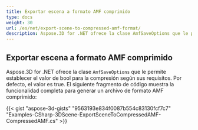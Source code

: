 ```yaml
---
title: Exportar escena a formato AMF comprimido
type: docs
weight: 30
url: /es/net/export-scene-to-compressed-amf-format/
description: Aspose.3D for .NET ofrece la clase AmfSaveOptions que le permite establecer el valor bool para la compresión según sus requisitos. Por defecto, el valor es true.
---
```

##  **Exportar escena a formato AMF comprimido**
Aspose.3D for .NET ofrece la clase `AmfSaveOptions` que le permite establecer el valor de bool para la compresión según sus requisitos. Por defecto, el valor es true. El siguiente fragmento de código muestra la funcionalidad completa para generar un archivo de formato AMF comprimido:

{{< gist "aspose-3d-gists" "9563193e834f0087b554c83130fcf7c7" "Examples-CSharp-3DScene-ExportSceneToCompressedAMF-CompressedAMF.cs" >}}
